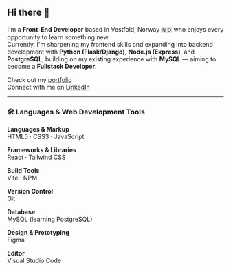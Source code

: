 ## Hi there 👋

I'm a **Front-End Developer** based in Vestfold, Norway 🇳🇴 who enjoys every opportunity to learn something new.  
Currently, I'm sharpening my frontend skills and expanding into backend development with **Python (Flask/Django)**, **Node.js (Express)**, and **PostgreSQL**, building on my existing experience with **MySQL** — aiming to become a **Fullstack Developer**.

Check out my [portfolio](https://emmacaroline.github.io/portfolio/index.html)  
Connect with me on [LinkedIn](https://www.linkedin.com/in/emma-caroline-brander-111384318/)

---

### 🛠️ Languages & Web Development Tools

**Languages & Markup**  
HTML5 · CSS3 · JavaScript

**Frameworks & Libraries**  
React · Tailwind CSS

**Build Tools**  
Vite · NPM

**Version Control**  
Git

**Database**  
MySQL (learning PostgreSQL)

**Design & Prototyping**  
Figma

**Editor**  
Visual Studio Code
